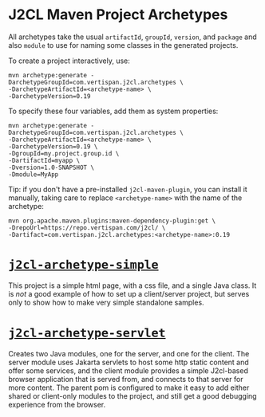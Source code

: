 # J2CL Maven Project Archetypes

All archetypes take the usual `artifactId`, `groupId`, `version`, and `package` and also `module` to
use for naming some classes in the generated projects.

To create a project interactively, use:
```
mvn archetype:generate -DarchetypeGroupId=com.vertispan.j2cl.archetypes \
-DarchetypeArtifactId=<archetype-name> \
-DarchetypeVersion=0.19
```

To specify these four variables, add them as system properties:
```
mvn archetype:generate -DarchetypeGroupId=com.vertispan.j2cl.archetypes \
-DarchetypeArtifactId=<archetype-name> \
-DarchetypeVersion=0.19 \
-DgroupId=my.project.group.id \
-DartifactId=myapp \
-Dversion=1.0-SNAPSHOT \
-Dmodule=MyApp
```

Tip: if you don't have a pre-installed `j2cl-maven-plugin`, you can install it manually, taking care
to replace `<archetype-name>` with the name of the archetype:
```
mvn org.apache.maven.plugins:maven-dependency-plugin:get \
-DrepoUrl=https://repo.vertispan.com/j2cl/ \
-Dartifact=com.vertispan.j2cl.archetypes:<archetype-name>:0.19
```

# [`j2cl-archetype-simple`](j2cl-archetype-simple)

This project is a simple html page, with a css file, and a single Java class. It is _not_ a good 
example of how to set up a client/server project, but serves only to show how to make very simple
standalone samples.

# [`j2cl-archetype-servlet`](j2cl-archetype-servlet)

Creates two Java modules, one for the server, and one for the client. The server module uses Jakarta
servlets to host some http static content and offer some services, and the client module provides a
simple J2cl-based browser application that is served from, and connects to that server for more content.
The parent pom is configured to make it easy to add either shared or client-only modules to the project,
and still get a good debugging experience from the browser.
